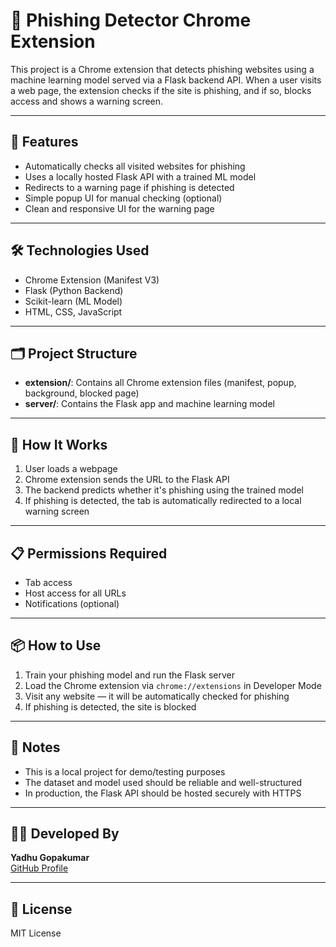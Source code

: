 # 🔐 Phishing Detector Chrome Extension

This project is a Chrome extension that detects phishing websites using a machine learning model served via a Flask backend API. When a user visits a web page, the extension checks if the site is phishing, and if so, blocks access and shows a warning screen.

---

## 📌 Features

- Automatically checks all visited websites for phishing
- Uses a locally hosted Flask API with a trained ML model
- Redirects to a warning page if phishing is detected
- Simple popup UI for manual checking (optional)
- Clean and responsive UI for the warning page

---

## 🛠️ Technologies Used

- Chrome Extension (Manifest V3)
- Flask (Python Backend)
- Scikit-learn (ML Model)
- HTML, CSS, JavaScript

---

## 🗂️ Project Structure

- **extension/**: Contains all Chrome extension files (manifest, popup, background, blocked page)
- **server/**: Contains the Flask app and machine learning model

---

## 🚀 How It Works

1. User loads a webpage
2. Chrome extension sends the URL to the Flask API
3. The backend predicts whether it's phishing using the trained model
4. If phishing is detected, the tab is automatically redirected to a local warning screen

---

## 📋 Permissions Required

- Tab access
- Host access for all URLs
- Notifications (optional)

---

## 📦 How to Use

1. Train your phishing model and run the Flask server
2. Load the Chrome extension via `chrome://extensions` in Developer Mode
3. Visit any website — it will be automatically checked for phishing
4. If phishing is detected, the site is blocked

---

## 🔐 Notes

- This is a local project for demo/testing purposes
- The dataset and model used should be reliable and well-structured
- In production, the Flask API should be hosted securely with HTTPS

---

## 👨‍💻 Developed By

**Yadhu Gopakumar**  
[GitHub Profile](https://github.com/Yadhu-gopakumar)

---

## 📄 License

MIT License
